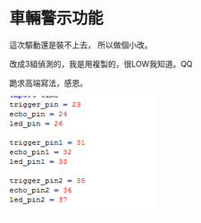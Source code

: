 # 車輛警示功能

這次驅動還是裝不上去， 所以做個小改。

改成3組偵測的，我是用複製的，很LOW我知道。QQ

跪求高端寫法，感恩。

![image](https://github.com/NKUSTMCU/MCU/blob/master/software/alarm/led/V1.0/image.png)
